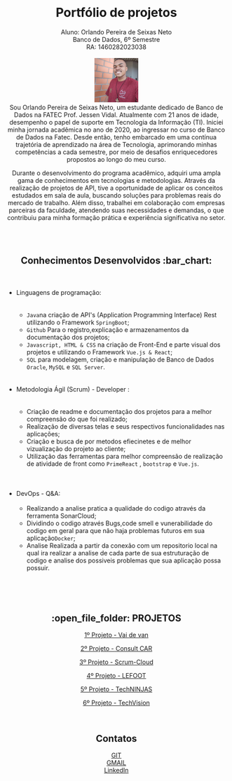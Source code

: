 <div align="center"><br>
<h1>Portfólio de projetos</h1>
Aluno: Orlando Pereira de Seixas Neto
<br>Banco de Dados, 6º Semestre
<br>RA: 1460282023038
<br></div>
<div align="center"><br>
<img src = "https://github.com/Orlandi-a11/PortifolioFatecApi/blob/main/IMG/ORLANDO_FT.jpg" width= "20%"/>
<br>Sou Orlando Pereira de Seixas Neto, um estudante dedicado de Banco de Dados na FATEC Prof. Jessen Vidal. Atualmente com 21 anos de idade, desempenho o papel de suporte em Tecnologia da Informação (TI). Iniciei minha jornada acadêmica no ano de 2020, ao ingressar no curso de Banco de Dados na Fatec. Desde então, tenho embarcado em uma contínua trajetória de aprendizado na área de Tecnologia, aprimorando minhas competências a cada semestre, por meio de desafios enriquecedores propostos ao longo do meu curso.

Durante o desenvolvimento do programa acadêmico, adquiri uma ampla gama de conhecimentos em tecnologias e metodologias. Através da realização de projetos de API, tive a oportunidade de aplicar os conceitos estudados em sala de aula, buscando soluções para problemas reais do mercado de trabalho. Além disso, trabalhei em colaboração com empresas parceiras da faculdade, atendendo suas necessidades e demandas, o que contribuiu para minha formação prática e experiência significativa no setor.
<div align="center"><br>

<div align="center"><br> 
<h2>Conhecimentos Desenvolvidos :bar_chart:</h2> 
<ul>
<div align="center"><br>
    
  <div align="left"><br> 
  <li>Linguagens de programação:
  <ul> 
  <br></br>
  <li><code>Java</code>na criação de API's (Application Programming Interface) Rest utilizando o Framework <code>SpringBoot</code>;</li>
  <li><code>Github</code> Para o registro,explicação e armazenamentos da documentação dos projetos;</li>
  <li><code>Javascript, HTML & CSS</code> na criação de Front-End e parte visual dos projetos e utilizando o Framework <code>Vue.js & React</code>;</li>
  <li><code>SQL</code> para modelagem, criação e manipulação de Banco de Dados <code>Oracle</code>, <code>MySQL</code> e <code>SQL Server</code>.</li>
    </ul></li>
    <br></br>
    <li> Metodologia Ágil (Scrum) - Developer  :
     <ul>
    <br></br> 
  <li>Criação de readme e documentação dos projetos para a melhor compreensão do que foi realizado;</li>
    <li>Realização de diversas telas e seus respectivos funcionalidades nas aplicações;</li>
    <li>Criação e busca de por metodos efiecinetes e de melhor vizualização do projeto ao cliente;</li>
    <li>Utilização das ferramentas para melhor compreensão de realização de atividade de front  como  <code>PrimeReact</code> , <code>bootstrap</code> e <code>Vue.js</code>.</li> 
    </ul></li>
    <div align="left"><br> 
    <br></br>   
    <li> DevOps - Q&A:
    <br></br>
    <ul> 
    <li>Realizando a analise pratica a qualidade do codigo através da ferramenta SonarCloud;</li>
    <li>Dividindo o codigo através Bugs,code smell e vunerabilidade do codigo em geral para que não haja problemas futuros em sua aplicação<code>Docker</code>;</li>
    <li>Analise Realizada a partir da conexão com um repositorio local na qual ira realizar a analise de cada parte de sua estruturação de codigo e analise dos possiveis problemas     que sua aplicação possa possuir.</li>
    </ul></li>
  </ul>
   <div align="left"><br>    
  <br>
 
  
<div align="center"><br> 
<h2>:open_file_folder:  PROJETOS</h2> 

[1º Projeto - Vai de van](https://github.com/Orlandi-a11/PortifolioFatecApi/blob/main/Projetos/API_1.md) 

[2º Projeto - Consult CAR](https://github.com/Orlandi-a11/PortifolioFatecApi/blob/main/Projetos/API_2.md)

[3º Projeto - Scrum-Cloud](https://github.com/Orlandi-a11/PortifolioFatecApi/blob/main/Projetos/API_3.md)

[4º Projeto - LEFOOT](https://github.com/Orlandi-a11/PortifolioFatecApi/blob/main/Projetos/API_4.md)

[5º Projeto - TechNINJAS](https://github.com/Orlandi-a11/PortifolioFatecApi/blob/main/Projetos/API_5.md)

 [6º Projeto - TechVision]()
 <div align="center"><br> 

## Contatos 
[GIT](https://github.com/Orlandi-a11)
<br>[GMAIL](seixasorlando25@gmail.com)
<br>[LinkedIn](https://www.linkedin.com/in/orlando-pereira-a09ba9214/)
